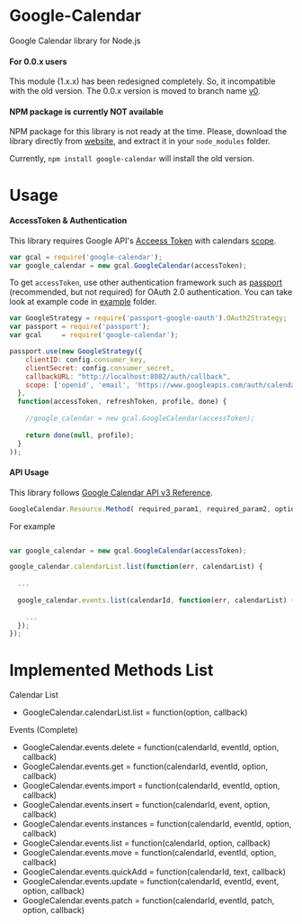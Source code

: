Google-Calendar
=======

Google Calendar library for Node.js


#### For 0.0.x users

This module (1.x.x) has been redesigned completely. So, it incompatible with the old version. The 0.0.x version is moved to branch name [v0](https://github.com/berryboy/google-calendar/tree/v0).

#### NPM package is currently NOT available

NPM package for this library is not ready at the time. Please, download the library directly from [website](https://github.com/berryboy/google-calendar/archive/master.zip), and extract it in your `node_modules` folder.

Currently, `npm install google-calendar` will install the old version.

Usage
=======

#### AccessToken & Authentication

This library requires Google API's [Acceess Token](https://developers.google.com/accounts/docs/OAuth2) with calendars [scope](https://developers.google.com/google-apps/calendar/auth).

```javascript
var gcal = require('google-calendar');
var google_calendar = new gcal.GoogleCalendar(accessToken);
```

To get `accessToken`, use other authentication framework such as [passport](https://github.com/jaredhanson/passport) (recommended, but not required) for OAuth 2.0 authentication. You can take look at example code in [example](https://github.com/berryboy/google-calendar/tree/master/example) folder.

```javascript
var GoogleStrategy = require('passport-google-oauth').OAuth2Strategy;
var passport = require('passport');
var gcal     = require('google-calendar');

passport.use(new GoogleStrategy({
    clientID: config.consumer_key,
    clientSecret: config.consumer_secret,
    callbackURL: "http://localhost:8082/auth/callback",
    scope: ['openid', 'email', 'https://www.googleapis.com/auth/calendar'] 
  },
  function(accessToken, refreshToken, profile, done) {
    
    //google_calendar = new gcal.GoogleCalendar(accessToken);
    
    return done(null, profile);
  }
));
```

#### API Usage

This library follows [Google Calendar API v3 Reference](https://developers.google.com/google-apps/calendar/v3/reference/).

```javascript
GoogleCalendar.Resource.Method( required_param1, required_param2, optional, callback )
```

For example

```javascript

var google_calendar = new gcal.GoogleCalendar(accessToken);

google_calendar.calendarList.list(function(err, calendarList) {
  
  ...
  
  google_calendar.events.list(calendarId, function(err, calendarList) {
    
    ...
  });
});

```

Implemented Methods List
=======

Calendar List

- GoogleCalendar.calendarList.list = function(option, callback)

Events (Complete)

- GoogleCalendar.events.delete = function(calendarId, eventId, option, callback)
- GoogleCalendar.events.get    = function(calendarId, eventId, option, callback)
- GoogleCalendar.events.import = function(calendarId, eventId, option, callback)
- GoogleCalendar.events.insert = function(calendarId, event, option, callback)
- GoogleCalendar.events.instances = function(calendarId, eventId, option, callback)
- GoogleCalendar.events.list = function(calendarId, option, callback)
- GoogleCalendar.events.move = function(calendarId, eventId, option, callback)
- GoogleCalendar.events.quickAdd = function(calendarId, text, callback)
- GoogleCalendar.events.update = function(calendarId, eventId, event, option, callback)
- GoogleCalendar.events.patch	 = function(calendarId, eventId, patch, option, callback)

